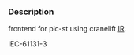 ### Description

frontend for plc-st using cranelift [IR](https://github.com/bytecodealliance/wasmtime/blob/main/cranelift/docs/ir.md).

IEC-61131-3